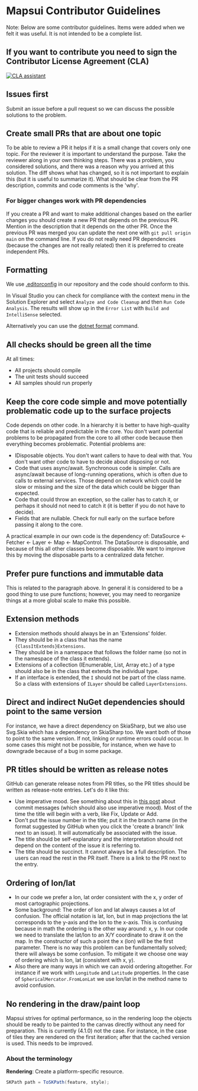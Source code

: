 # Mapsui Contributor Guidelines

Note: Below are some contributor guidelines. Items were added when we felt it was useful. It is not intended to be a complete list.

## If you want to contribute you need to sign the Contributor License Agreement (CLA)

[![CLA assistant](https://cla-assistant.io/readme/badge/Mapsui/Mapsui)](https://cla-assistant.io/Mapsui/Mapsui)

## Issues first

Submit an issue before a pull request so we can discuss the possible solutions to the problem.

## Create small PRs that are about one topic

To be able to review a PR it helps if it is a small change that covers only one topic. For the reviewer it is important to understand the purpose. Take the reviewer along in your own thinking steps. There was a problem, you considered solutions, and there was a reason why you arrived at this solution. The diff shows what has changed, so it is not important to explain this (but it is useful to summarize it). What should be clear from the PR description, commits and code comments is the 'why'.

### For bigger changes work with PR dependencies

If you create a PR and want to make additional changes based on the earlier changes you should create a new PR that depends on the previous PR. Mention in the description that it depends on the other PR. Once the previous PR was merged you can update the next one with `git pull origin main` on the command line. If you do not really need PR dependencies (because the changes are not really related) then it is preferred to create independent PRs.

## Formatting

We use [.editorconfig](https://editorconfig.org) in our repository and the code should conform to this. 

In Visual Studio you can check for compliance with the context menu in the Solution Explorer and select `Analyze and Code Cleanup` and then `Run Code Analysis`. The results will show up in the `Error List` with `Build and IntelliSense` selected.  

Alternatively you can use the [dotnet format](https://learn.microsoft.com/en-us/dotnet/core/tools/dotnet-format) command.

## All checks should be green all the time

At all times:

- All projects should compile
- The unit tests should succeed
- All samples should run properly

## Keep the core code simple and move potentially problematic code up to the surface projects

Code depends on other code. In a hierarchy it is better to have high-quality code that is reliable and predictable in the core. You don't want potential problems to be propagated from the core to all other code because then everything becomes problematic. Potential problems are:

- IDisposable objects. You don't want callers to have to deal with that. You don't want other code to have to decide about disposing or not.
- Code that uses async/await. Synchronous code is simpler. Calls are async/await because of long-running operations, which is often due to calls to external services. Those depend on network which could be slow or missing and the size of the data which could be bigger than expected.
- Code that could throw an exception, so the caller has to catch it, or perhaps it should not need to catch it (it is better if you do not have to decide).
- Fields that are nullable. Check for null early on the surface before passing it along to the core.

A practical example in our own code is the dependency of: DataSource <- Fetcher <- Layer <- Map <- MapControl. The DataSource is disposable, and because of this all other classes become disposable. We want to improve this by moving the disposable parts to a centralized data fetcher.

## Prefer pure functions and immutable data

This is related to the paragraph above. In general it is considered to be a good thing to use pure functions; however, you may need to reorganize things at a more global scale to make this possible.

## Extension methods

- Extension methods should always be in an 'Extensions' folder. 
- They should be in a class that has the name `{ClassItExtends}Extensions`. 
- They should be in a namespace that follows the folder name (so not in the namespace of the class it extends).
- Extensions of a collection (IEnumerable, List, Array etc.) of a type should also be in the class that extends the individual type.
- If an interface is extended, the `I` should not be part of the class name. So a class with extensions of `ILayer` should be called `LayerExtensions`.

## Direct and indirect NuGet dependencies should point to the same version

For instance, we have a direct dependency on SkiaSharp, but we also use Svg.Skia which has a dependency on SkiaSharp too. We want both of those to point to the same version. If not, linking or runtime errors could occur. In some cases this might not be possible, for instance, when we have to downgrade because of a bug in some package.

## PR titles should be written as release notes

GitHub can generate release notes from PR titles, so the PR titles should be written as release-note entries. Let's do it like this:

- Use imperative mood. See something about this in [this post](https://www.freecodecamp.org/news/how-to-write-better-git-commit-messages/) about commit messages (which should also use imperative mood). Most of the time the title will begin with a verb, like Fix, Update or Add.
- Don't put the issue number in the title; put it in the branch name (in the format suggested by GitHub when you click the 'create a branch' link next to an issue). It will automatically be associated with the issue.
- The title should be self-explanatory and the interpretation should not depend on the content of the issue it is referring to.
- The title should be succinct. It cannot always be a full description. The users can read the rest in the PR itself. There is a link to the PR next to the entry.

## Ordering of lon/lat

- In our code we prefer a lon, lat order consistent with the x, y order of most cartographic projections.
- Some background: The order of lon and lat always causes a lot of confusion. The official notation is lat, lon, but in map projections the lat corresponds to the y-axis and the lon to the x-axis. This is confusing because in math the ordering is the other way around: x, y. In our code we need to translate the lat/lon to an X/Y coordinate to draw it on the map. In the constructor of such a point the x (lon) will be the first parameter. There is no way this problem can be fundamentally solved; there will always be some confusion. To mitigate it we choose one way of ordering which is lon, lat (consistent with x, y). 
- Also there are many ways in which we can avoid ordering altogether. For instance if we work with `Longitude` and `Latitude` properties. In the case of `SphericalMercator.FromLonLat` we use lon/lat in the method name to avoid confusion.

## No rendering in the draw/paint loop

Mapsui strives for optimal performance, so in the rendering loop the objects should be ready to be painted to the canvas directly without any need for preparation. This is currently (4.1.0) not the case. For instance, in the case of tiles they are rendered on the first iteration; after that the cached version is used. This needs to be improved.

### About the terminology

**Rendering**: Create a platform-specific resource.
```csharp
SKPath path = ToSKPath(feature, style);
